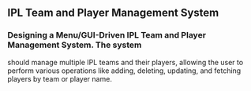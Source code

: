 ## IPL Team and Player Management System

### Designing a Menu/GUI-Driven IPL Team and Player Management System. The system
should manage multiple IPL teams and their players, allowing the user to perform various operations
like adding, deleting, updating, and fetching players by team or player name.
